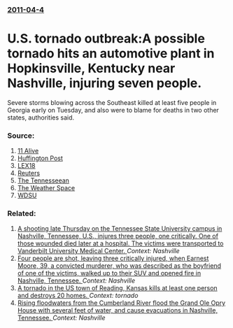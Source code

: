 ### [2011-04-4](/news/2011/04/4/index.md)

# U.S. tornado outbreak:A possible tornado hits an automotive plant in Hopkinsville, Kentucky near Nashville, injuring seven people. 

Severe storms blowing across the Southeast killed at least five people in Georgia early on Tuesday, and also were to blame for deaths in two other states, authorities said.


### Source:

1. [11 Alive](http://www.11alive.com/news/article/185683/3/Atlanta-storms-spawn-possible-Gilmer-County-tornado-kill-8-people)
2. [Huffington Post](http://www.huffingtonpost.com/2011/04/04/nashville-tornado-tennessee_n_844651.html)
3. [LEX18](http://www.lex18.com/news/seven-reportedly-hurt-at-hopkinsville-plant)
4. [Reuters](http://www.reuters.com/article/2011/04/05/us-weather-deaths-idUSTRE7343R820110405?feedType=RSS&feedName=domesticNews)
5. [The Tennesseean](http://www.tennessean.com/article/20110405/NEWS21/104050326/-1/MTCN06/Storms-leave-trail-fear-damage-across-much-TN)
6. [The Weather Space](http://www.theweatherspace.com/news/TWS-04_05_2011_mondayreports.html)
7. [WDSU](http://www.wdsu.com/r/27371422/detail.html)

### Related:

1. [A shooting late Thursday on the Tennessee State University campus in Nashville, Tennessee, U.S., injures three people, one critically. One of those wounded died later at a hospital. The victims were transported to Vanderbilt University Medical Center. ](/news/2015/10/22/a-shooting-late-thursday-on-the-tennessee-state-university-campus-in-nashville-tennessee-u-s-injures-three-people-one-critically-one-o.md) _Context: Nashville_
2. [Four people are shot, leaving three critically injured, when Earnest Moore, 39, a convicted murderer,  who was described as the boyfriend of one of the victims, walked up to their SUV and opened fire in Nashville, Tennessee. ](/news/2013/06/14/four-people-are-shot-leaving-three-critically-injured-when-earnest-moore-39-a-convicted-murderer-who-was-described-as-the-boyfriend-of.md) _Context: Nashville_
3. [A tornado in the US town of Reading, Kansas kills at least one person and destroys 20 homes. ](/news/2011/05/21/a-tornado-in-the-us-town-of-reading-kansas-kills-at-least-one-person-and-destroys-20-homes.md) _Context: tornado_
4. [Rising floodwaters from the Cumberland River flood the Grand Ole Opry House with several feet of water, and cause evacuations in Nashville, Tennessee. ](/news/2010/05/4/rising-floodwaters-from-the-cumberland-river-flood-the-grand-ole-opry-house-with-several-feet-of-water-and-cause-evacuations-in-nashville.md) _Context: Nashville_
